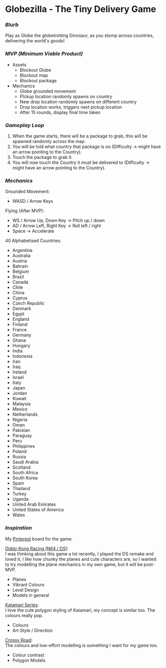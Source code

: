 # Globezilla - The Tiny Delivery Game

### _Blurb_
Play as Globe the globetrotting Dinosaur, as you stomp across countries, delivering the world's goods!

### _MVP (Minimum Viable Product)_
- Assets
	- Blockout Globe
	- Blockout map
	- Blockout package
- Mechanics
	- Globe grounded movement
	- Pîckup location randomly spawns on country
	- New drop location randomly spawns on different country
	- Drop location works, triggers next pickup location
	- After 15 rounds, display final time taken

### _Gameplay Loop_
1. When the game starts, there will be a package to grab, this will be spawned randomly across the map.
2. You will be told what country that package is on (Difficulty -> might have an arrow pointing to the Country).
3. Touch the package to grab it.
4. You will now touch the Country it must be delivered to (Difficulty -> might have an arrow pointing to the Country).

### _Mechanics_
Grounded Movement: 
- WASD / Arrow Keys

Flying (After MVP): 
- WS / Arrow Up, Down Key -> Pitch up / down
- AD / Arrow Left, Right Key -> Roll left / right
- Space -> Accelerate

40 Alphabetised Countries:
- Argentina
- Australia
- Austria
- Bahrain
- Belgium
- Brazil
- Canada
- Chile
- China
- Cyprus
- Czech Republic
- Denmark
- Egypt
- England
- Finland
- France
- Germany
- Ghana
- Hungary
- India
- Indonesia
- Iran
- Iraq
- Ireland
- Israel
- Italy
- Japan
- Jordan
- Kuwait
- Malaysia
- Mexico
- Netherlands
- Nigeria
- Oman
- Pakistan
- Paraguay
- Peru
- Philippines
- Poland
- Russia
- Saudi Arabia
- Scotland
- South Africa
- South Korea
- Spain
- Thailand
- Turkey
- Uganda
- United Arab Emirates
- United States of America
- Wales

### _Inspiration_
My [Pinterest](https://ie.pinterest.com/kaffestroemme/globezilla-gmtk-jam-2024/) board for the game.

[Diddy Kong Racing (N64 / DS)](https://en.wikipedia.org/wiki/Diddy_Kong_Racing):\
I was thinking about this game a lot recently, I played the DS remake and loved it, I like how chunky the planes and cute characters are, so I wanted to try modelling the plane mechanics in my own game, but it will be post-MVP.
- Planes
- Vibrant Colours
- Level Design
- Models in general

[Katamari Series](https://en.wikipedia.org/wiki/Katamari):\
I love the cute polygon styling of Katamari, my concept is similar too. The colours really pop.
- Colours
- Art Style / Direction

[Crossy Road](https://en.wikipedia.org/wiki/Crossy_Road):\
The colours and low-effort modelling is something I want for my game too.
- Colour contrast
- Polygon Models
